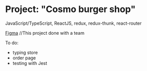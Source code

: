 <h1>Project: "Cosmo burger shop"</h1>
<p>JavaScript/TypeScript, ReactJS, redux, redux-thunk, react-router</p>
<a href="https://www.figma.com/file/zFGN2O5xktHl9VmoOieq5E/React-_-%D0%9F%D1%80%D0%BE%D0%B5%D0%BA%D1%82%D0%BD%D1%8B%D0%B5-%D0%B7%D0%B0%D0%B4%D0%B0%D1%87%D0%B8_external_link?node-id=0%3A1&t=WHHqdg3RvRg8A08k-0">Figma</a>
<quote>//This project done with a team</quote>
<p>
To do:
<ul>
<li>typing store</li>
<li>order page</li>
<li>testing with Jest</li>
</ul>
</p>